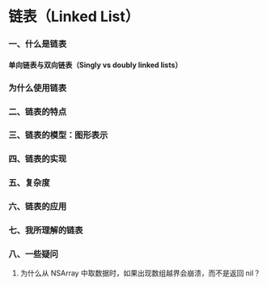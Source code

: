# 链表（Linked List）


### 一、什么是链表

#### 单向链表与双向链表（Singly vs doubly linked lists）

### 为什么使用链表

### 二、链表的特点
 
### 三、链表的模型：图形表示

### 四、链表的实现

### 五、复杂度

### 六、链表的应用

### 七、我所理解的链表


### 八、一些疑问
1. 为什么从 NSArray 中取数据时，如果出现数组越界会崩溃，而不是返回 nil？
